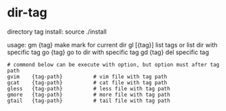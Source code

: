 # dir-tag
directory tag
install:
    source ./install

usage:
    gm {tag}       make mark for current dir
    gl [{tag}]     list tags or list dir with specific tag
    go {tag}       go to dir with specific tag
    gd {tag}       del specific tag

    # commond below can be execute with option, but option must after tag path
    gvim    {tag-path}          # vim file with tag path
    gcat    {tag-path}          # cat file with tag path
    gless   {tag-path}          # less file with tag path
    gmore   {tag-path}          # more file with tag path
    gtail   {tag-path}          # tail file with tag path
